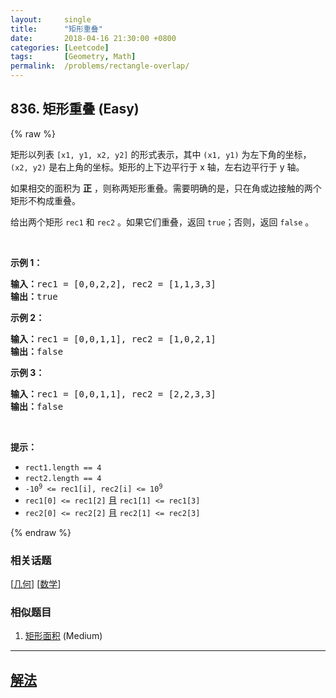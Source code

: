 ```yaml
---
layout:     single
title:      "矩形重叠"
date:       2018-04-16 21:30:00 +0800
categories: [Leetcode]
tags:       [Geometry, Math]
permalink:  /problems/rectangle-overlap/
---
```


## 836. 矩形重叠 (Easy)

{% raw %}

<p>矩形以列表 <code>[x1, y1, x2, y2]</code> 的形式表示，其中 <code>(x1, y1)</code> 为左下角的坐标，<code>(x2, y2)</code> 是右上角的坐标。矩形的上下边平行于 x 轴，左右边平行于 y 轴。</p>

<p>如果相交的面积为 <strong>正</strong> ，则称两矩形重叠。需要明确的是，只在角或边接触的两个矩形不构成重叠。</p>

<p>给出两个矩形 <code>rec1</code> 和 <code>rec2</code> 。如果它们重叠，返回 <code>true</code>；否则，返回 <code>false</code> 。</p>

<p> </p>

<p><strong>示例 1：</strong></p>

<pre>
<strong>输入：</strong>rec1 = [0,0,2,2], rec2 = [1,1,3,3]
<strong>输出：</strong>true
</pre>

<p><strong>示例 2：</strong></p>

<pre>
<strong>输入：</strong>rec1 = [0,0,1,1], rec2 = [1,0,2,1]
<strong>输出：</strong>false
</pre>

<p><strong>示例 3：</strong></p>

<pre>
<strong>输入：</strong>rec1 = [0,0,1,1], rec2 = [2,2,3,3]
<strong>输出：</strong>false
</pre>

<p> </p>

<p><strong>提示：</strong></p>

<ul>
	<li><code>rect1.length == 4</code></li>
	<li><code>rect2.length == 4</code></li>
	<li><code>-10<sup>9</sup> <= rec1[i], rec2[i] <= 10<sup>9</sup></code></li>
	<li><code>rec1[0] <= rec1[2]</code> 且 <code>rec1[1] <= rec1[3]</code></li>
	<li><code>rec2[0] <= rec2[2]</code> 且 <code>rec2[1] <= rec2[3]</code></li>
</ul>

{% endraw %}

### 相关话题
  [[几何](https://github.com/awesee/leetcode/tree/main/tag/geometry/README.md)]
  [[数学](https://github.com/awesee/leetcode/tree/main/tag/math/README.md)]

### 相似题目
  1. [矩形面积](/problems/rectangle-area) (Medium)

---

## [解法](https://github.com/awesee/leetcode/tree/main/problems/rectangle-overlap)
